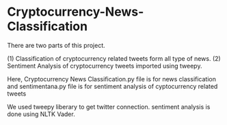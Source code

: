 # Cryptocurrency-News-Classification
There are two parts of this project.

(1) Classification of cryptocurrency related tweets form all type of news.
(2) Sentiment Analysis of cryptocurrency tweets imported using tweepy.

Here, Cryptocurrency News Classification.py file is for news classification and sentimentana.py file is for sentiment analysis of cyptocurrency related tweets

We used tweepy liberary to get twitter connection.
sentiment analysis is done using NLTK Vader.

